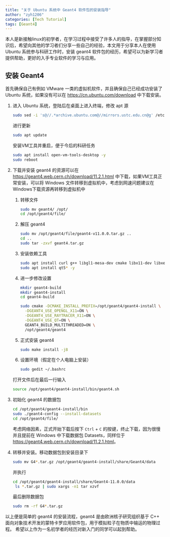 ```yaml
---
title: "关于 Ubuntu 系统中 Geant4 软件包的安装指导"
author: "zyh1206"
categories: [Tech Tutorial]
tags: [Geant4]
---
```


本人是新接触linux的初学者，在学习过程中接受了许多人的指导，在掌握部分知识后，希望向其他的学习者们分享一些自己的经验，本文用于分享本人在使用 Ubuntu 系统参与科研工作时，安装 geant4 软件包的经历，希望可以为新学习者提供帮助，更好的入手专业软件的学习与应用。

## 安装 Geant4

首先确保自己有例如 VMware 一类的虚拟机软件，并且确保自己已经成功安装了 Ubuntu 系统，如果没有可以在 <https://cn.ubuntu.com/download> 中下载安装。

1. 进入 Ubuntu 系统，登陆后在桌面上进入终端，修改 apt 源

   ```bash
   sudo sed -i 's@//.*archive.ubuntu.com@//mirrors.ustc.edu.cn@g' /etc/apt/sources.list
   ```

   进行更新

   ```bash
   sudo apt update
   ```

   安装VM工具并重启，便于今后的科研任务

   ```bash
   sudo apt install open-vm-tools-desktop -y
   sudo reboot
   ```

2. 下载并安装
   geant4 的资源可以在 <https://geant4.web.cern.ch/download/11.2.1.html> 中下载，如果VM工具正常安装，可以将 Windows 文件转移到虚拟机中，考虑到网速问题建议在Windows下载资源再转移到虚拟机中

   1. 转移文件

      ```bash
      sudo mv geant4/ /opt/
      cd /opt/geant4/file/
      ```

   2. 解压 geant4

      ```bash
      sudo mv /opt/geant4/file/geant4-v11.0.0.tar.gz ..
      cd ..
      sudo tar -zxvf geant4.tar.gz
      ```

   3. 安装依赖工具

      ```bash
      sudo apt install curl g++ libgl1-mesa-dev cmake libx11-dev libxext-dev libxtst-dev libxrender-dev libxmu-dev libxmuu-dev libhdf5-serial-dev hdf5-tools libexpat1 libexpat1-dev build-essential -y
      sudo apt install qt5* -y
      ```

   4. 进一步修改设置

      ```bash
      mkdir geant4-build
      mkdir geant4-install
      cd geant4-build

      sudo cmake -DCMAKE_INSTALL_PREFIX=/opt/geant4/geant4-install \
        -DGEANT4_USE_OPENGL_X11=ON \
        -DGEANT4_USE_RAYTRACER_X11=ON \
        -DGEANT4_USE_QT=ON \
        GEANT4_BUILD_MULTITHREADED=ON \
        /opt/geant4/geant4
      ```

   5. 正式安装 geant4

      ```bash
      sudo make install -j8
      ```

   6. 设置环境（假定在个人电脑上安装）

      ```bash
      sudo gedit ~/.bashrc
      ```

   打开文件后在最后一行输入

   ```bash
   source /opt/geant4/geant4-install/bin/geant4.sh
   ```

3. 初始化 geant4 的数据包

   ```bash
   cd /opt/geant4/geant4-install/bin
   sudo ./geant4-config --install-datasets
   cd /opt/geant4/file/
   ```

   考虑网络因素，正式开始下载后按下 `Ctrl` + `C` 的按键，终止下载，因为很慢
   并且提前在 Windows 中下载数据包 Datasets，同样位于 <https://geant4.web.cern.ch/download/11.2.1.html>。

4. 转移并安装。移动数据包到安装目录下

   ```bash
   sudo mv G4*.tar.gz /opt/geant4/geant4-install/share/Geant4/data
   ```

   并执行

   ```bash
   cd /opt/geant4/geant4-install/share/Geant4-11.0.0/data
    ls *.tar.gz | sudo xargs -n1 tar xzvf
   ```

   最后删除数据包

   ```bash
   sudo rm -rf G4*.tar.gz
   ```

以上便是简单的 geant4 的安装流程，geant4 是由欧洲核子研究组织基于 C++ 面向对象技术开发的蒙特卡罗应用软件包，用于模拟粒子在物质中输运的物理过程。
希望以上作为一名初学者的经历对新入门的同学可以起到帮助。
